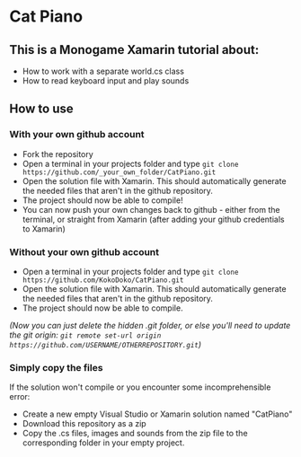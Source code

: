 # Cat Piano

## This is a Monogame Xamarin tutorial about:

- How to work with a separate world.cs class 
- How to read keyboard input and play sounds

## How to use

### With your own github account

- Fork the repository
- Open a terminal in your projects folder and type `git clone https://github.com/_your_own_folder/CatPiano.git` 
- Open the solution file with Xamarin. This should automatically generate the needed files that aren't in the github repository.
- The project should now be able to compile!
- You can now push your own changes back to github - either from the terminal, or straight from Xamarin (after adding your github credentials to Xamarin)

### Without your own github account

- Open a terminal in your projects folder and type `git clone https://github.com/KokoDoko/CatPiano.git` 
- Open the solution file with Xamarin. This should automatically generate the needed files that aren't in the github repository.
- The project should now be able to compile.

_(Now you can just delete the hidden .git folder, or else you'll need to update the git origin:  `git remote set-url origin https://github.com/USERNAME/OTHERREPOSITORY.git`)_

### Simply copy the files

If the solution won't compile or you encounter some incomprehensible error:

- Create a new empty Visual Studio or Xamarin solution named "CatPiano"
- Download this repository as a zip
- Copy the .cs files, images and sounds from the zip file to the corresponding folder in your empty project.